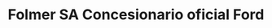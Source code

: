 ---
title: "Folmer SA Concesionario oficial Ford"
url: /gualeguaychu/folmer-sa-concesionario-oficial-ford/
shop: coche
---